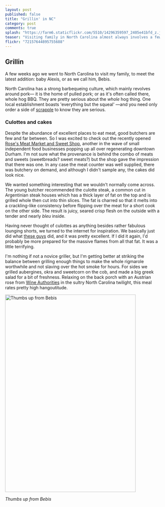```yaml
---
layout: post
published: false
title: "Grillin' in NC"
category: post
comments: true
splash: "https://farm6.staticflickr.com/5510/14296359597_2405e41bfd_z.jpg"
teaser: "Visiting family in North Carolina almost always involves a few grilling sessions. As well it should, as the birthplace of pulled pork and other smoky, piggy delights."
flickr: "72157644895755688"
---
```


## Grillin

A few weeks ago we went to North Carolina to visit my family, to meet the latest addition: baby Alexis, or as we call him, Bebis. 

North Carolina has a strong barbequeing culture, which mainly revolves around pork–– it is the home of pulled pork; or as it's often called there, whole hog BBQ. They are pretty serious about the _whole_ hog thing. One local establishment boasts 'everything but the squeal' ––and you need only order a side of [scrapple](http://en.wikipedia.org/wiki/Scrapple) to know they are serious.

### Culottes and cakes

Despite the abundance of excellent places to eat meat, good butchers are few and far between. So I was excited to check out the recently opened [Rose's Meat Market and Sweet Shop](http://rosesmeatandsweets.com/), another in the wave of small independent food businesses popping up all over regenerating downtown Durham. I'm not sure what the provenance is behind the combo of meats and sweets (sweetbreads? sweet meats?) but the shop gave the impression that there was one. In any case the meat counter was well supplied, there was butchery on demand, and although I didn't sample any, the cakes did look nice. 

We wanted something interesting that we wouldn't normally come across. The young butcher recommended the culotte steak, a common cut in Argentinian steak houses which has a thick layer of fat on the top and is grilled whole then cut into thin slices. The fat is charred so that it melts into a crackling-like consistency before flipping over the meat for a short cook on the other side. The result is juicy, seared crisp flesh on the outside with a tender and nearly _bleu_ inside.

Having never thought of culottes as anything besides rather fabulous lounging shorts, we turned to the internet for inspiration. We basically just did what [these guys](http://groweatgrow.blogspot.co.uk/2013/07/grilled-culotte-steak-with-chimichurri.html) did, and it was pretty excellent. If I did it again, I'd probably be more prepared for the massive flames from all that fat. It was a little terrifying.

I'm nothing if not a novice griller, but I'm getting better at striking the balance between grilling enough things to make the whole rigmarole worthwhile and not slaving over the hot smoke for hours. For sides we grilled aubergines, okra and sweetcorn on the cob, and made a big greek salad for a bit of freshness. Relaxing on the back porch with an Austrian rose from [Wine Authorities](http://www.wineauthorities.com/)  in the sultry North Carolina twilight, this meal rates pretty high hangoutitude. 

<a href="https://www.flickr.com/photos/elenijr/14296166849" title="Thumbs up from Bebis by Eleni Harlan, on Flickr"><img src="https://farm4.staticflickr.com/3874/14296166849_2dc4160b81_z.jpg" width="425" height="640" alt="Thumbs up from Bebis"></a>

_Thumbs up from Bebis_